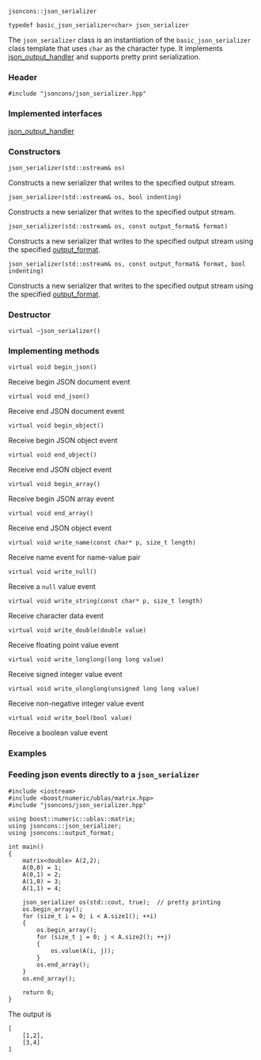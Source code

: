     jsoncons::json_serializer

    typedef basic_json_serializer<char> json_serializer

The `json_serializer` class is an instantiation of the `basic_json_serializer` class template that uses `char` as the character type. It implements [json_output_handler](json_output_handler) and supports pretty print serialization.

### Header

    #include "jsoncons/json_serializer.hpp"

### Implemented interfaces

[json_output_handler](json_output_handler)

### Constructors

    json_serializer(std::ostream& os)
Constructs a new serializer that writes to the specified output stream.

    json_serializer(std::ostream& os, bool indenting)
Constructs a new serializer that writes to the specified output stream.

    json_serializer(std::ostream& os, const output_format& format)
Constructs a new serializer that writes to the specified output stream using the specified [output_format](output_format).

    json_serializer(std::ostream& os, const output_format& format, bool indenting)
Constructs a new serializer that writes to the specified output stream using the specified [output_format](output_format).

### Destructor

    virtual ~json_serializer()

### Implementing methods

    virtual void begin_json()
Receive begin JSON document event

    virtual void end_json()
Receive end JSON document event

    virtual void begin_object()
Receive begin JSON object event

    virtual void end_object()
Receive end JSON object event

    virtual void begin_array()
Receive begin JSON array event

    virtual void end_array()
Receive end JSON object event

    virtual void write_name(const char* p, size_t length)
Receive name event for name-value pair

    virtual void write_null()
Receive a `null` value event

    virtual void write_string(const char* p, size_t length)
Receive character data event

    virtual void write_double(double value)
Receive floating point value event

    virtual void write_longlong(long long value)
Receive signed integer value event

    virtual void write_ulonglong(unsigned long long value)
Receive non-negative integer value event

    virtual void write_bool(bool value)
Receive a boolean value event

### Examples

### Feeding json events directly to a `json_serializer`

    #include <iostream>
    #include <boost/numeric/ublas/matrix.hpp>
    #include "jsoncons/json_serializer.hpp"

    using boost::numeric::ublas::matrix;
    using jsoncons::json_serializer;
    using jsoncons::output_format;

    int main()
    {
        matrix<double> A(2,2);
        A(0,0) = 1;
        A(0,1) = 2;
        A(1,0) = 3;
        A(1,1) = 4;

        json_serializer os(std::cout, true);  // pretty printing
        os.begin_array();
        for (size_t i = 0; i < A.size1(); ++i)
        {
            os.begin_array();
            for (size_t j = 0; j < A.size2(); ++j)
            {
                os.value(A(i, j));
            }
            os.end_array();
        }
        os.end_array();

        return 0;
    }

The output is

    [
        [1,2],
        [3,4]
    ]

